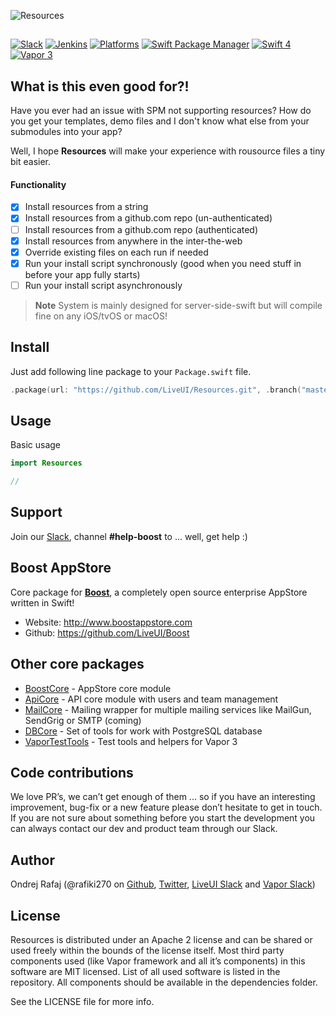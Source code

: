 ![Resources](https://github.com/LiveUI/Resources/raw/master/Other/logo.png)

##

[![Slack](https://img.shields.io/badge/join-slack-745EAF.svg?style=flat)](http://bit.ly/2B0dEyt)
[![Jenkins](https://ci.liveui.io/job/LiveUI/job/Resources/job/master/badge/icon)](https://ci.liveui.io/job/LiveUI/job/Resources/)
[![Platforms](https://img.shields.io/badge/platforms-macOS%2010.13%20|%20Ubuntu%2016.04%20LTS-ff0000.svg?style=flat)](https://github.com/LiveUI/Resources)
[![Swift Package Manager](https://img.shields.io/badge/SPM-compatible-4BC51D.svg?style=flat)](https://swift.org/package-manager/)
[![Swift 4](https://img.shields.io/badge/swift-4.1-orange.svg?style=flat)](http://swift.org)
[![Vapor 3](https://img.shields.io/badge/vapor-3.0-blue.svg?style=flat)](https://vapor.codes)


## What is this even good for?!

Have you ever had an issue with SPM not supporting resources? How do you get your templates, demo files and I don't know what else from your submodules into your app?

Well, I hope **Resources** will make your experience with rousource files a tiny bit easier.

#### Functionality

- [x] Install resources from a string
- [x] Install resources from a github.com repo (un-authenticated)
- [ ] Install resources from a github.com repo (authenticated)
- [x] Install resources from anywhere in the inter-the-web
- [x] Override existing files on each run if needed
- [x] Run your install script synchronously (good when you need stuff in before your app fully starts)
- [ ] Run your install script asynchronously

> **Note** System is mainly designed for server-side-swift but will compile fine on any iOS/tvOS or macOS!

## Install

Just add following line package to your `Package.swift` file.

```swift
.package(url: "https://github.com/LiveUI/Resources.git", .branch("master"))
```

## Usage

Basic usage

```swift
import Resources

//
```

## Support

Join our [Slack](http://bit.ly/2B0dEyt), channel <b>#help-boost</b> to ... well, get help :) 

## Boost AppStore

Core package for <b>[Boost](http://www.boostappstore.com)</b>, a completely open source enterprise AppStore written in Swift!
- Website: http://www.boostappstore.com
- Github: https://github.com/LiveUI/Boost

## Other core packages

* [BoostCore](https://github.com/LiveUI/BoostCore/) - AppStore core module
* [ApiCore](https://github.com/LiveUI/ApiCore/) - API core module with users and team management
* [MailCore](https://github.com/LiveUI/MailCore/) - Mailing wrapper for multiple mailing services like MailGun, SendGrig or SMTP (coming)
* [DBCore](https://github.com/LiveUI/DbCore/) - Set of tools for work with PostgreSQL database
* [VaporTestTools](https://github.com/LiveUI/VaporTestTools) - Test tools and helpers for Vapor 3

## Code contributions

We love PR’s, we can’t get enough of them ... so if you have an interesting improvement, bug-fix or a new feature please don’t hesitate to get in touch. If you are not sure about something before you start the development you can always contact our dev and product team through our Slack.

## Author

Ondrej Rafaj (@rafiki270 on [Github](https://github.com/rafiki270), [Twitter](https://twitter.com/rafiki270), [LiveUI Slack](http://bit.ly/2B0dEyt) and [Vapor Slack](https://vapor.team/))

## License

Resources is distributed under an Apache 2 license and can be shared or used freely within the bounds of the license itself.
Most third party components used (like Vapor framework and all it’s components) in this software are MIT licensed.
List of all used software is listed in the repository. All components should be available in the dependencies folder.

See the LICENSE file for more info.

